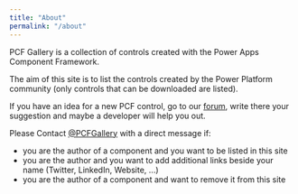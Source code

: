```yaml
---
title: "About"
permalink: "/about"
---
```

PCF Gallery is a collection of controls created with the Power Apps Component Framework.

The aim of this site is to list the controls created by the Power Platform community (only controls that can be downloaded are listed).

If you have an idea for a new PCF control, go to our <a target="_blank" href="https://pcfgallery.userecho.com">forum</a>, write there your suggestion and maybe a developer will help you out.

Please Contact <a target="_blank" href="https://www.twitter.com/pcfgallery">@PCFGallery</a> with a direct message if:

- you are the author of a component and you want to be listed in this site
- you are the author and you want to add additional links beside your name (Twitter, LinkedIn, Website, ...)
- you are the author of a component and want to remove it from this site
